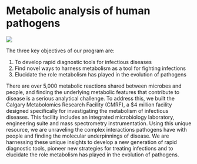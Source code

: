 # Metabolic analysis of human pathogens

<img src="https://images.squarespace-cdn.com/content/v1/5cef3ea582bf54000121ac89/1559524082620-NPDZTUK89BEIGTV8108I/LRG+Black.png">

The three key objectives of our program are:
1. To develop rapid diagnostic tools for infectious diseases
2. Find novel ways to harness metabolism as a tool for fighting infections
3. Elucidate the role metabolism has played in the evolution of pathogens

There are over 5,000 metabolic reactions shared between microbes and people, and finding the underlying metabolic features that contribute to disease is a serious analytical challenge. To address this, we built the Calgary Metabolomics Research Facility (CMRF), a $4 million facility designed specifically for investigating the metabolism of infectious diseases. This facility includes an integrated microbiology laboratory, engineering suite and mass spectrometry instrumentation. Using this unique resource, we are unraveling the complex interactions pathogens have with people and finding the molecular underpinnings of disease. We are harnessing these unique insights to develop a new generation of rapid diagnostic tools, pioneer new strategies for treating infections and to elucidate the role metabolism has played in the evolution of pathogens.
